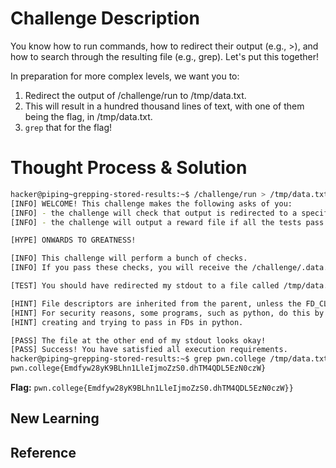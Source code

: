 # Challenge Description
You know how to run commands, how to redirect their output (e.g., >), and how to search through the resulting file (e.g., grep). Let's put this together!

In preparation for more complex levels, we want you to:

  1. Redirect the output of /challenge/run to /tmp/data.txt.
  2. This will result in a hundred thousand lines of text, with one of them being the flag, in /tmp/data.txt.
  3. ```grep``` that for the flag!
# Thought Process & Solution

```bash
hacker@piping~grepping-stored-results:~$ /challenge/run > /tmp/data.txt
[INFO] WELCOME! This challenge makes the following asks of you:
[INFO] - the challenge will check that output is redirected to a specific file path : /tmp/data.txt
[INFO] - the challenge will output a reward file if all the tests pass : /challenge/.data.txt

[HYPE] ONWARDS TO GREATNESS!

[INFO] This challenge will perform a bunch of checks.
[INFO] If you pass these checks, you will receive the /challenge/.data.txt file.

[TEST] You should have redirected my stdout to a file called /tmp/data.txt. Checking...

[HINT] File descriptors are inherited from the parent, unless the FD_CLOEXEC is set by the parent on the file descriptor.
[HINT] For security reasons, some programs, such as python, do this by default in certain cases. Be careful if you are
[HINT] creating and trying to pass in FDs in python.

[PASS] The file at the other end of my stdout looks okay!
[PASS] Success! You have satisfied all execution requirements.
hacker@piping~grepping-stored-results:~$ grep pwn.college /tmp/data.txt
pwn.college{Emdfyw28yK9BLhn1LleIjmoZzS0.dhTM4QDL5EzN0czW}
```
**Flag:** `pwn.college{Emdfyw28yK9BLhn1LleIjmoZzS0.dhTM4QDL5EzN0czW}}`
## New Learning
## Reference
